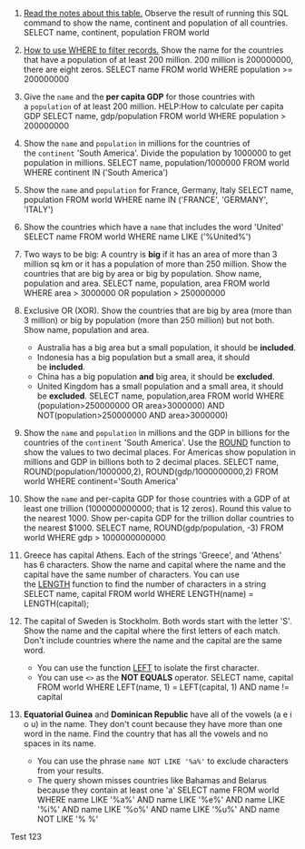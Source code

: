 1. [Read the notes about this table.](https://sqlzoo.net/wiki/Read_the_notes_about_this_table. "Read the notes about this table.") Observe the result of running this SQL command to show the name, continent and population of all countries.
	SELECT name, continent, population FROM world

2. [How to use WHERE to filter records.](https://sqlzoo.net/wiki/WHERE_filters "WHERE filters") Show the name for the countries that have a population of at least 200 million. 200 million is 200000000, there are eight zeros.
	SELECT name FROM world
	WHERE population >= 200000000

3. Give the `name` and the **per capita GDP** for those countries with a `population` of at least 200 million. HELP:How to calculate per capita GDP
	SELECT name, gdp/population FROM world
	WHERE population > 200000000

4. Show the `name` and `population` in millions for the countries of the `continent` 'South America'. Divide the population by 1000000 to get population in millions.
	SELECT name, population/1000000
	FROM world
	WHERE continent IN ('South America')

5. Show the `name` and `population` for France, Germany, Italy
	SELECT name, population
	FROM world
	WHERE name IN ('FRANCE', 'GERMANY', 'ITALY')

6. Show the countries which have a `name` that includes the word 'United'
	SELECT name 
	FROM world
	WHERE name LIKE ('%United%')

7.  Two ways to be big: A country is **big** if it has an area of more than 3 million sq km or it has a population of more than 250 million. Show the countries that are big by area or big by population. Show name, population and area.
    SELECT name, population, area
	FROM world
	WHERE area > 3000000 OR population > 250000000

8. Exclusive OR (XOR). Show the countries that are big by area (more than 3 million) or big by population (more than 250 million) but not both. Show name, population and area.
	- Australia has a big area but a small population, it should be **included**.
	- Indonesia has a big population but a small area, it should be **included**.
	- China has a big population **and** big area, it should be **excluded**.
	- United Kingdom has a small population and a small area, it should be **excluded**.
		SELECT name, population,area
		FROM world
		WHERE
		(population>250000000 OR area>3000000)
		AND NOT(population>250000000 AND area>3000000)

9. Show the `name` and `population` in millions and the GDP in billions for the countries of the `continent` 'South America'. Use the [ROUND](https://sqlzoo.net/wiki/ROUND "ROUND") function to show the values to two decimal places.
   For Americas show population in millions and GDP in billions both to 2 decimal places.
	SELECT name, ROUND(population/1000000,2), ROUND(gdp/1000000000,2)
	FROM world
	WHERE continent='South America'

10. Show the `name` and per-capita GDP for those countries with a GDP of at least one trillion (1000000000000; that is 12 zeros). Round this value to the nearest 1000. Show per-capita GDP for the trillion dollar countries to the nearest $1000.
	SELECT name, ROUND(gdp/population, -3)
	FROM world
	WHERE gdp > 1000000000000

11. Greece has capital Athens. Each of the strings 'Greece', and 'Athens' has 6 characters. Show the name and capital where the name and the capital have the same number of characters.
	You can use the [LENGTH](https://sqlzoo.net/wiki/LENGTH "LENGTH") function to find the number of characters in a string
		SELECT name, capital 
		FROM world
		WHERE LENGTH(name) = LENGTH(capital);

12. The capital of Sweden is Stockholm. Both words start with the letter 'S'. Show the name and the capital where the first letters of each match. Don't include countries where the name and the capital are the same word.
	- You can use the function [LEFT](https://sqlzoo.net/wiki/LEFT "LEFT") to isolate the first character.
	- You can use `<>` as the **NOT EQUALS** operator.
		SELECT name, capital
		FROM world
		WHERE LEFT(name, 1) = LEFT(capital, 1) AND name != capital

13. **Equatorial Guinea** and **Dominican Republic** have all of the vowels (a e i o u) in the name. They don't count because they have more than one word in the name. Find the country that has all the vowels and no spaces in its name.
	- You can use the phrase `name NOT LIKE '%a%'` to exclude characters from your results.
	- The query shown misses countries like Bahamas and Belarus because they contain at least one 'a'
		SELECT name FROM world 
		WHERE name LIKE '%a%' AND 
		name  LIKE '%e%' AND 
		name  LIKE '%i%' AND 
		name  LIKE '%o%' AND 
		name  LIKE '%u%' AND 
		name NOT LIKE '% %'


Test 123